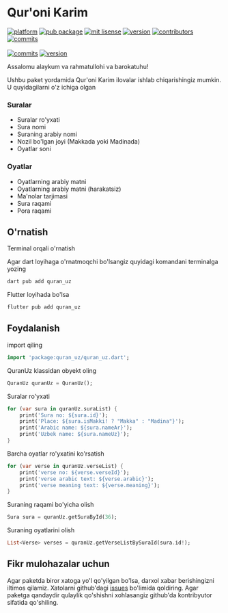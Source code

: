 # Qur'oni Karim

[![platform](https://img.shields.io/badge/Platform-Dart-02569B?logo=dart)](https://dart.dev)
[![pub package](https://img.shields.io/pub/v/quran_uz.svg)](https://pub.dev/packages/quran_uz)
[![mit lisense](https://img.shields.io/github/license/aagarwal1012/animated-text-kit?color=red)](https://opensource.org/licenses/MIT)
[![version](https://img.shields.io/badge/version-1.0.3-blue)](https://github.com/MirrikhOpenSource/quran_uz)
[![contributors](https://img.shields.io/github/contributors/MirrikhOpenSource/quran_uz)](https://github.com/MirrikhOpenSource/quran_uz/contributors)
[![commits](https://img.shields.io/github/commit-activity/m/MirrikhOpenSource/quran_uz)](https://github.com/MirrikhOpenSource/quran_uz/pulse)
<br>
<br>
[![commits](https://cdn.syncfusion.com/content/images/FTControl/google-play-store.png)](https://play.google.com/store/apps/details?id=uz.mirrikhsoftware.quran)
[![version](https://cdn.syncfusion.com/content/images/FTControl/github-samples.png)](https://github.com/MirrikhOpenSource/quran_uz)

Assalomu alaykum va rahmatullohi va barokatuhu!

Ushbu paket yordamida Qur'oni Karim ilovalar ishlab chiqarishingiz mumkin.
U quyidagilarni o'z ichiga olgan

### Suralar
* Suralar ro'yxati
* Sura nomi
* Suraning arabiy nomi
* Nozil bo'lgan joyi (Makkada yoki Madinada)
* Oyatlar soni

### Oyatlar
* Oyatlarning arabiy matni 
* Oyatlarning arabiy matni (harakatsiz)
* Ma'nolar tarjimasi
* Sura raqami
* Pora raqami

## O'rnatish

Terminal orqali o'rnatish

Agar dart loyihaga o'rnatmoqchi bo'lsangiz quyidagi komandani terminalga yozing

```dart
dart pub add quran_uz
```

Flutter loyihada bo'lsa
```dart
flutter pub add quran_uz
```
## Foydalanish

import qiling

```dart
import 'package:quran_uz/quran_uz.dart';
```

QuranUz klassidan obyekt oling

```dart
QuranUz quranUz = QuranUz();
```
Suralar ro'yxati

```dart
for (var sura in quranUz.suraList) {
    print('Sura no: ${sura.id}');
    print('Place: ${sura.isMakki! ? "Makka" : "Madina"}');
    print('Arabic name: ${sura.nameAr}');
    print('Uzbek name: ${sura.nameUz}');
}
```

Barcha oyatlar ro'yxatini ko'rsatish

```dart
for (var verse in quranUz.verseList) {
    print('verse no: ${verse.verseId}');
    print('verse arabic text: ${verse.arabic}');
    print('verse meaning text: ${verse.meaning}');
}
```

Suraning raqami bo'yicha olish

```dart
Sura sura = quranUz.getSuraById(36);
```

Suraning oyatlarini olish
```dart
List<Verse> verses = quranUz.getVerseListBySuraId(sura.id!);
```

## Fikr mulohazalar uchun

Agar paketda biror xatoga yo'l qo'yilgan bo'lsa, darxol xabar berishingizni iltimos qilamiz. Xatolarni github'dagi [issues](https://github.com/MirrikhOpenSource/quran_uz/issues/new) bo'limida qoldiring. Agar paketga qandaydir qulaylik qo'shishni xohlasangiz github'da kontribyutor sifatida qo'shiling.




